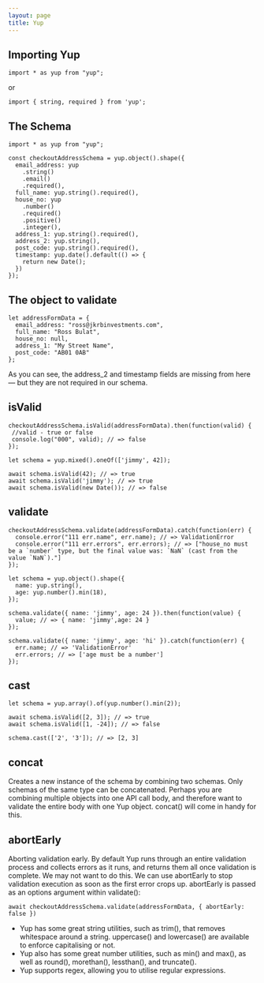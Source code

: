 ```yaml
---
layout: page
title: Yup
---
```



## Importing Yup

```import * as yup from "yup";```

or

```import { string, required } from 'yup';```

## The Schema


```
import * as yup from "yup";

const checkoutAddressSchema = yup.object().shape({
  email_address: yup
    .string()
    .email()
    .required(),
  full_name: yup.string().required(),
  house_no: yup
    .number()
    .required()
    .positive()
    .integer(),
  address_1: yup.string().required(),
  address_2: yup.string(),
  post_code: yup.string().required(),
  timestamp: yup.date().default(() => {
    return new Date();
  })
});
```

## The object to validate


```
let addressFormData = {
  email_address: "ross@jkrbinvestments.com",
  full_name: "Ross Bulat",
  house_no: null,
  address_1: "My Street Name",
  post_code: "AB01 0AB"
};
```

 As you can see, the address_2 and timestamp fields are missing from here — but they are not required in our schema.
 
## isValid
 
 ```
 checkoutAddressSchema.isValid(addressFormData).then(function(valid) {
  //valid - true or false
  console.log("000", valid); // => false
});

let schema = yup.mixed().oneOf(['jimmy', 42]);
 
await schema.isValid(42); // => true
await schema.isValid('jimmy'); // => true
await schema.isValid(new Date()); // => false
```
## validate

```
checkoutAddressSchema.validate(addressFormData).catch(function(err) {
  console.error("111 err.name", err.name); // => ValidationError
  console.error("111 err.errors", err.errors); // => ["house_no must be a `number` type, but the final value was: `NaN` (cast from the value `NaN`)."]
});

let schema = yup.object().shape({
  name: yup.string(),
  age: yup.number().min(18),
});

schema.validate({ name: 'jimmy', age: 24 }).then(function(value) {
  value; // => { name: 'jimmy',age: 24 }
});
 
schema.validate({ name: 'jimmy', age: 'hi' }).catch(function(err) {
  err.name; // => 'ValidationError'
  err.errors; // => ['age must be a number']
});
```

## cast

```
let schema = yup.array().of(yup.number().min(2));
 
await schema.isValid([2, 3]); // => true
await schema.isValid([1, -24]); // => false
 
schema.cast(['2', '3']); // => [2, 3]
```

## concat

Creates a new instance of the schema by combining two schemas. Only schemas of the same type can be concatenated.
Perhaps you are combining multiple objects into one API call body, and therefore want to validate the entire body with one Yup object. concat() will come in handy for this.

## abortEarly

Aborting validation early. By default Yup runs through an entire validation process and collects errors as it runs, and returns them all once validation is complete. We may not want to do this. We can use abortEarly to stop validation execution as soon as the first error crops up. abortEarly is passed as an options argument within validate():

```await checkoutAddressSchema.validate(addressFormData, { abortEarly: false })```

* Yup has some great string utilities, such as trim(), that removes whitespace around a string. uppercase() and lowercase() are available to enforce capitalising or not.
* Yup also has some great number utilities, such as min() and max(), as well as round(), morethan(), lessthan(), and truncate().
* Yup supports regex, allowing you to utilise regular expressions.
